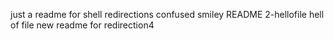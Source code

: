 just a readme for shell redirections
confused smiley README
2-hellofile
hell of file
new readme for redirection4
